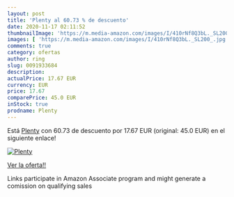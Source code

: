 ```yaml
---
layout: post
title: 'Plenty al 60.73 % de descuento'
date: 2020-11-17 02:11:52
thumbnailImage: 'https://m.media-amazon.com/images/I/410rNf8Q3bL._SL200_.jpg'
images: [ 'https://m.media-amazon.com/images/I/410rNf8Q3bL._SL200_.jpg' ]
comments: true
category: ofertas
author: ring
slug: 0091933684
description:
actualPrice: 17.67 EUR
currency: EUR
price: 17.67
comparePrice: 45.0 EUR
inStock: true
prodname: Plenty
---
```


Está [Plenty](https://www.amazon.es/dp/0091933684/?tag=tolees-21) con 60.73 de descuento por 17.67 EUR (original: 45.0 EUR) en el siguiente enlace!

[![Plenty](https://m.media-amazon.com/images/I/410rNf8Q3bL._SL200_.jpg)](https://www.amazon.es/dp/0091933684/?tag=tolees-21)

[Ver la oferta!!](https://www.amazon.es/dp/0091933684/?tag=tolees-21)

Links participate in Amazon Associate program and might generate a comission on qualifying sales


